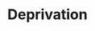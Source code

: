 ---
schema: default
title: Deprivation
organization: 'Lewisham council'
notes: https://www.gov.uk/government/statistics/english-indices-of-deprivation-2019 (by LSOA)
resources:
  - name: IMD-2019
    url: >-
      https://github.com/lb-lewisham/open-data-lewisham/raw/gh-pages/_datasets/data/lbl_imd_2019_lsoa11.csv
    format: csv
  - name: Fuel-poverty-2019
    url: >-
      https://github.com/lb-lewisham/open-data-lewisham/raw/gh-pages/_datasets/data/lbl_fuel_poverty_2019_lsoa11.csv
    format: csv
license: 'https://www.nationalarchives.gov.uk/doc/open-government-licence/version/3/'
category:
  - Economy
maintainer: 'Lewisham insight'
maintainer_email: insight-and-delivery@lewisham.gov.uk
---